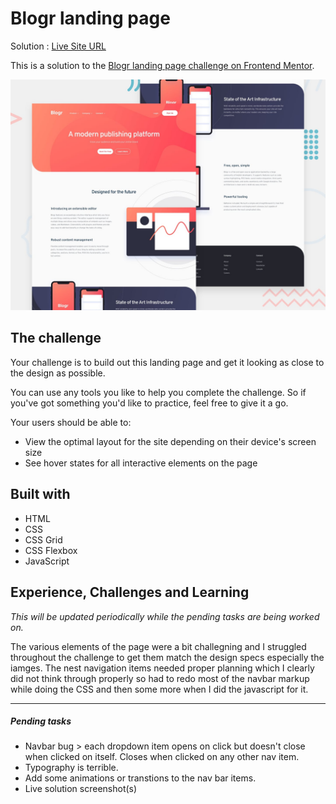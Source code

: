 # Blogr landing page

Solution : [Live Site URL](https://frontend-mentor-challenges-ecru.vercel.app/blogr-landing-page/)

This is a solution to the [Blogr landing page challenge on Frontend Mentor](https://www.frontendmentor.io/challenges/blogr-landing-page-EX2RLAApP).

![Design preview for the Blogr landing page coding challenge](./design/desktop-preview.jpg)

## The challenge

Your challenge is to build out this landing page and get it looking as close to the design as possible.

You can use any tools you like to help you complete the challenge. So if you've got something you'd like to practice, feel free to give it a go.

Your users should be able to:

- View the optimal layout for the site depending on their device's screen size
- See hover states for all interactive elements on the page

## Built with

- HTML
- CSS
- CSS Grid
- CSS Flexbox
- JavaScript

## Experience, Challenges and Learning

_This will be updated periodically while the pending tasks are being worked on._

The various elements of the page were a bit challegning and I struggled throughout the challenge to get them match the design specs especially the iamges.
The nest navigation items needed proper planning which I clearly did not think through properly so had to redo most of the navbar markup while doing the CSS and then some more when I did the javascript for it.

---

##### Pending tasks

- Navbar bug > each dropdown item opens on click but doesn't close when clicked on itself. Closes when clicked on any other nav item.
- Typography is terrible.
- Add some animations or transtions to the nav bar items.
- Live solution screenshot(s)
